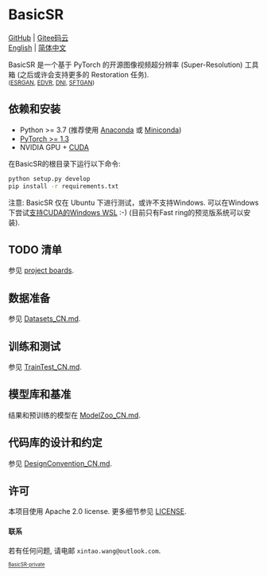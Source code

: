 # BasicSR

[GitHub](https://github.com/xinntao/BasicSR) | [Gitee码云](https://gitee.com/xinntao/BasicSR) <br>
[English](README.md) | [简体中文](README_CN.md)

BasicSR 是一个基于 PyTorch 的开源图像视频超分辨率 (Super-Resolution) 工具箱 (之后或许会支持更多的 Restoration 任务).<br>
<sub>([ESRGAN](https://github.com/xinntao/ESRGAN), [EDVR](https://github.com/xinntao/EDVR), [DNI](https://github.com/xinntao/DNI), [SFTGAN](https://github.com/xinntao/SFTGAN))</sub>

## 依赖和安装
- Python >= 3.7 (推荐使用 [Anaconda](https://www.anaconda.com/download/#linux) 或 [Miniconda](https://docs.conda.io/en/latest/miniconda.html))
- [PyTorch >= 1.3](https://pytorch.org/)
- NVIDIA GPU + [CUDA](https://developer.nvidia.com/cuda-downloads)

在BasicSR的根目录下运行以下命令:
```bash
python setup.py develop
pip install -r requirements.txt
```

注意: BasicSR 仅在 Ubuntu 下进行测试，或许不支持Windows. 可以在Windows下尝试[支持CUDA的Windows WSL](https://docs.microsoft.com/en-us/windows/win32/direct3d12/gpu-cuda-in-wsl) :-) (目前只有Fast ring的预览版系统可以安装).

## TODO 清单
参见 [project boards](https://github.com/xinntao/BasicSR/projects).

## 数据准备
参见 [Datasets_CN.md](docs/Datasets_CN.md).

## 训练和测试
参见 [TrainTest_CN.md](docs/TrainTest_CN.md).

## 模型库和基准
结果和预训练的模型在 [ModelZoo_CN.md](docs/ModelZoo_CN.md).

## 代码库的设计和约定
参见 [DesignConvention_CN.md](docs/DesignConvention_CN.md).

## 许可
本项目使用 Apache 2.0 license.
更多细节参见 [LICENSE](LICENSE/README.md).

#### 联系
若有任何问题, 请电邮 `xintao.wang@outlook.com`.

<sub><sup>[BasicSR-private](https://github.com/xinntao/BasicSR-private)</sup></sub>

